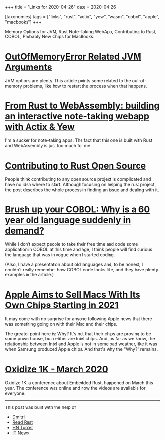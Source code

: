 +++
title = "Links for 2020-04-26"
date = 2020-04-26

[taxonomies]
tags = ["links", "rust", "actix", "yew", "wasm", "cobol", "apple", "macbooks"]
+++

Memory Options for JVM, Rust Note-Taking WebApp, Contributing to Rust, COBOL,
Probably New Chips for MacBooks.

<!-- more -->

# [OutOfMemoryError Related JVM Arguments](https://blog.fastthread.io/2019/06/21/outofmemoryerror-related-jvm-arguments/)

JVM options are plenty. This article points some related to the out-of-memory
problems, like how to restart the process when that happens.

# [From Rust to WebAssembly: building an interactive note-taking webapp with Actix & Yew](https://www.luu.io/posts/lenote/)

I'm a sucker for note-taking apps. The fact that this one is built with Rust
and WebAssembly is just too much for me.

# [Contributing to Rust Open Source](https://joeprevite.com/contributing-to-rust-open-source)

People think contributing to any open source project is complicated and have
no idea where to start. Although focusing on helping the rust project, the
post describes the whole process in finding an issue and dealing with it.

# [Brush up your COBOL: Why is a 60 year old language suddenly in demand?](https://stackoverflow.blog/2020/04/20/brush-up-your-cobol-why-is-a-60-year-old-language-suddenly-in-demand/)

While I don't expect people to take their free time and code some application
in COBOL at this time and age, I think people will find curious the language
that was in vogue when I started coding.

(Also, I have a presentation about old languages and, to be honest, I couldn't
really remember how COBOL code looks like, and they have plenty examples in
the article.)

# [Apple Aims to Sell Macs With Its Own Chips Starting in 2021](https://www.bloomberg.com/news/articles/2020-04-23/apple-aims-to-sell-macs-with-its-own-chips-starting-in-2021)

It may come with no surprise for anyone following Apple news that there was
something going on with their Mac and their chips.

The greater point here is: Why? It's not that their chips are proving to be
some powerhouse, but neither are Intel chips. And, as far as we know, the
relationship between Intel and Apple is not in some bad weather, like it was
when Samsung produced Apple chips. And that's why the "Why?" remains.

# [Oxidize 1K - March 2020](https://oxidizeconf.com/oxidize-1k/)

Oxidize 1K, a conference about Embedded Rust, happened on March this year. The
conference was online and now the videos are available for everyone.

---

This post was built with the help of

* [Dmitri](https://mastodon.social/@yogthos)
* [Read Rust](https://botsin.space/@readrust)
* [HN Tooter](https://mastodon.social/@hntooter)
* [IT News](https://schleuss.online/@itnewsbot)
